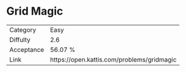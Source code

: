 # Grid Magic

<table>
    <tr>
        <td>Category</td>
        <td>Easy</td>
    </tr>
    <tr>
        <td>Diffulty</td>
        <td>2.6</td>
    </tr>
    <tr>
        <td>Acceptance</td>
        <td>56.07 %</td>
    </tr>
    <tr>
        <td>Link</td>
        <td>https://open.kattis.com/problems/gridmagic</td>
    </tr>
</table>